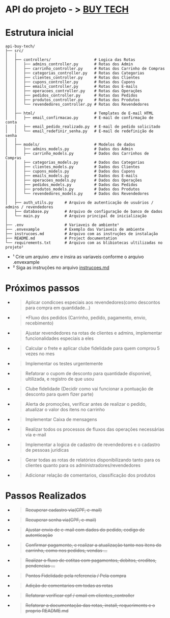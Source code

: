 # API do projeto - > [BUY TECH](https://github.com/davidsousadev/buy-tech)

# Estrutura inicial

```plaintext
api-buy-tech/
├── src/
│   │
│   ├── controllers/                   # Logica das Rotas
│   │   ├── admins_controller.py       # Rotas dos Admin
│   │   ├── carrinho_controller.py     # Rotas dos Carrinho de Compras
│   │   ├── categorias_controller.py   # Rotas das Categorias
│   │   ├── clientes_controller.py     # Rotas dos Clientes
│   │   ├── cupons_controller.py       # Rotas dos Cupons
│   │   ├── emails_controller.py       # Rotas dos E-mails
│   │   ├── operacoes_controller.py    # Rotas das Operações
│   │   ├── pedidos_controller.py      # Rotas das Pedidos
│   │   ├── produtos_controller.py     # Rotas dos Produtos
│   │   └── revendedores_controller.py # Rotas dos Revendedores
│   │
│   ├── html/                          # Templates de E-mail HTML
│   │   ├── email_confirmacao.py       # E-mail de confirmação de conta
│   │   ├── email_pedido_realizado.py  # E-mail de pedido solicitado
│   │   └── email_redefinir_senha.py   # E-mail de redefinição de senha
│   │
│   ├── models/                        # Modelos de dados
│   │   ├── admins_models.py           # Dados dos Admin
│   │   ├── carrinho_models.py         # Dados dos Carrinhos de Compras
│   │   ├── categorias_models.py       # Dados das Categorias
│   │   ├── clientes_models.py         # Dados dos Clientes
│   │   ├── cupons_models.py           # Dados dos Cupons
│   │   ├── emails_models.py           # Dados dos E-mails
│   │   ├── operacoes_models.py        # Dados dos Operações
│   │   ├── pedidos_models.py          # Dados das Pedidos
│   │   ├── produtos_models.py         # Dados dos Produtos
│   │   └── revendedores_models.py     # Dados dos Revendedores
│   │
│   ├── auth_utils.py     # Arquivo de autenticação de usuários / admins / revendedores
│   ├── database.py       # Arquivo de configuração de banco de dados 
│   └── main.py           # Arquivo principal de inicialização
│
├── .env                  # Variaveis de ambiente¹
├── .envexample           # Exemplo das Variaveis de ambiente
├── instrucoes.md         # Arquivo com as instruções de instalação
├── README.md             # Project documentation
└── requirements.txt      # Arquivo com as blibiotecas ultilizadas no projeto²
```

* ¹ Crie um arquivo .env e insira as variaveis conforme o arquivo .envexample
* ² Siga as instruções no arquivo [instrucoes.md](instrucoes.md)

# Próximos passos

- > Aplicar condicoes especiais aos revendedores(como descontos para compra em quantidade...)
- > *Fluxo dos pedidos (Carrinho, pedido, pagamento, envio, recebimento)
- > Ajustar revendedores na rotas de clientes e admins, implementar funcionalidades especiais a eles
- > Calcular o frete e aplicar clube fidelidade para quem comprou 5 vezes no mes
- > Implementar os testes urgentemente
- > Refatorar o cupom de desconto para quantidade disponivel, ultilizada, e registro de que usou
- > Clube fidelidade (Decidir como vai funcionar a pontuação de desconto para quem fizer parte)
- > Alerta de promoções, verificar antes de realizar o pedido, atualizar o valor dos itens no carrinho
- > Implementar Caixa de mensagens
- > Realizar todos os processos de fluxos das operações necessárias via e-mail
- > Implementar a logica de cadastro de revendedores e o cadastro de pessoas juridicas
- > Gerar todas as rotas de relatórios disponibilizando tanto para os clientes quanto para os administradores/revendedores
- > Adicionar relação de comentarios, classificação dos produtos

# Passos Realizados

- > ~~Recuperar cadastro via(CPF, e-mail)~~
- > ~~Recuperar senha via(CPF, e-mail)~~
- > ~~Ajustar envio de e-mail com dados do pedido, codigo de autenticação~~
- > ~~Confirmar pagamento, e realizar a atualização tanto nos itens do carrinho, como nos pedidos, vendas ...~~
- > ~~Realizar o fluxo de cotitas com pagamentos, debitos, creditos, pendencias ...~~
- > ~~Pontos Fidelidade pela referencia / Pela compra~~
- > ~~Adição de comentarios em todas as rotas~~
- > ~~Refatorar verificar cpf / email em clientes_controller~~
- > ~~Refatorar a documentação das rotas, install, requeriments e o proprio README.md~~
